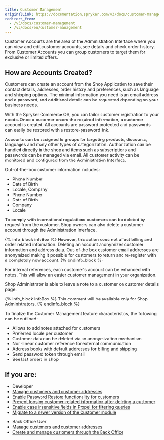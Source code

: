 ```yaml
---
title: Customer Management
originalLink: https://documentation.spryker.com/v3/docs/customer-management
redirect_from:
  - /v3/docs/customer-management
  - /v3/docs/en/customer-management
---
```


Customer Accounts are the area of the Administration Interface where you can view and edit customer accounts, see details and check order history. From Customer Accounts you can group customers to target them for exclusive or limited offers.

## How are Accounts Created?
Customers can create an account from the Shop Application to save their contact details, addresses, order history and preferences, such as language and shipping options. The minimal information you need is an email address and a password, and additional details can be requested depending on your business needs.

With the Spryker Commerce OS, you can tailor customer registration to your needs. Once a customer enters the required information, a customer account is created. All accounts are password protected and passwords can easily be restored with a restore-password link.

Accounts can be assigned to groups for targeting products, discounts, languages and many other types of categorization. Authorization can be handled directly in the shop and items such as subscriptions and passwords can be managed via email. All customer activity can be monitored and configured from the Administration Interface.

Out-of-the-box customer information includes:

* Phone Number
* Date of Birth
* Locale, Company
* Phone Number
* Date of Birth
* Company
* Locale

To comply with international regulations customers can be deleted by request from the customer. Shop owners can also delete a customer account through the Administration Interface.

{% info_block infoBox %}
However, this action does not affect billing and order related information. Deleting an account anonymizes customer information and address data. Out-of-the box customer email addresses are anonymized making it possible for customers to return and re-register with a completely new account.
{% endinfo_block %}

For internal references, each customer's account can be enhanced with notes. This will allow an easier customer management in your organization.

Shop Administrator is able to leave a note to a customer on customer details page.

{% info_block infoBox %}
This comment will be available only for Shop Administrators.
{% endinfo_block %}


To finalize the Customer Management feature characteristics, the following can be outlined:

* Allows to add notes attached for customers
* Preferred locale per customer
* Customer data can be deleted via an anonymization mechanism
* Non-linear customer reference for external communication
* Address books with default addresses for billing and shipping
* Send password token through email
* See last orders in shop

## If you are:

<div class="mr-container">
    <div class="mr-list-container">
        <!-- col1 -->
        <div class="mr-col">
            <ul class="mr-list mr-list-green">
                <li class="mr-title">Developer</li>
                <li><a href="https://documentation.spryker.com/v4/docs/customer-module-overview" class="mr-link">Manage customers and customer addresses</a></li>
                <li><a href="https://documentation.spryker.com/v4/docs/customer-module-overview#password-restore" class="mr-link">Enable Password Restore functionality for customers</a></li>
                <li><a href="https://documentation.spryker.com/v4/docs/customer-module-overview#delete-customer" class="mr-link">Prevent loosing customer-related information after deleting a customer</a></li>
                 <li><a href="https://documentation.spryker.com/v4/docs/customer-module-overview#case-insensitive-queries-for-email" class="mr-link">Enable case insensitive fields in Propel for filtering queries</a></li>
                 <li><a href="https://documentation.spryker.com/v4/docs/mg-customer" class="mr-link">Migrate to a newer version of the Customer module </a></li>
            </ul>
        </div>
        <!-- col2 -->
        <div class="mr-col">
            <ul class="mr-list mr-list-blue">
                <li class="mr-title"> Back Office User</li>
                <li><a href="https://documentation.spryker.com/v3/docs/managing-customer-addresses" class="mr-link">Manage customers and customer addresses</a></li>
                <li><a href="https://documentation.spryker.com/v3/docs/managing-customers" class="mr-link">Create and manage customers through the Back Office</a></li>
            </ul>
        </div>
        </div>
</div>
